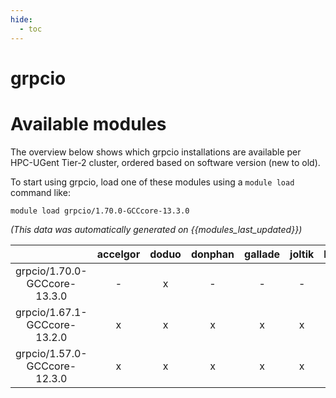 ```yaml
---
hide:
  - toc
---
```


grpcio
======

# Available modules


The overview below shows which grpcio installations are available per HPC-UGent Tier-2 cluster, ordered based on software version (new to old).

To start using grpcio, load one of these modules using a `module load` command like:

```shell
module load grpcio/1.70.0-GCCcore-13.3.0
```

*(This data was automatically generated on {{modules_last_updated}})*

| |accelgor|doduo|donphan|gallade|joltik|litleo|shinx|
| :---: | :---: | :---: | :---: | :---: | :---: | :---: | :---: |
|grpcio/1.70.0-GCCcore-13.3.0|-|x|-|-|-|-|-|
|grpcio/1.67.1-GCCcore-13.2.0|x|x|x|x|x|x|x|
|grpcio/1.57.0-GCCcore-12.3.0|x|x|x|x|x|x|x|

